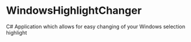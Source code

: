# WindowsHighlightChanger
C# Application which allows for easy changing of your Windows selection highlight
